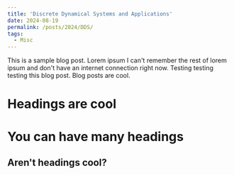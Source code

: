 ```yaml
---
title: 'Discrete Dynamical Systems and Applications'
date: 2024-08-19
permalink: /posts/2024/DDS/
tags:
  - Misc
---
```


This is a sample blog post. Lorem ipsum I can't remember the rest of lorem ipsum and don't have an internet connection right now. Testing testing testing this blog post. Blog posts are cool. 

Headings are cool
======

You can have many headings
======

Aren't headings cool?
------
